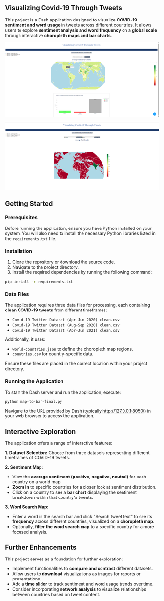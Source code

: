 ## Visualizing Covid-19 Through Tweets

This project is a Dash application designed to visualize **COVID-19 sentiment and word usage** in tweets across different countries. It allows users to explore **sentiment analysis and word frequency** on a **global scale** through interactive **choropleth maps and bar charts**.

![World Sentiments Map](Sentiment.png)

![Word Densities](wordsearch.png)

## Getting Started

### Prerequisites

Before running the application, ensure you have Python installed on your system. You will also need to install the necessary Python libraries listed in the `requirements.txt` file.

### Installation

1. Clone the repository or download the source code.
2. Navigate to the project directory.
3. Install the required dependencies by running the following command:

```bash
pip install -r requirements.txt
```

### Data Files

The application requires three data files for processing, each containing **clean COVID-19 tweets** from different timeframes:

* `Covid-19 Twitter Dataset (Apr-Jun 2020) clean.csv`
* `Covid-19 Twitter Dataset (Aug-Sep 2020) clean.csv`
* `Covid-19 Twitter Dataset (Apr-Jun 2021) clean.csv`

Additionally, it uses:

* `world-countries.json` to define the choropleth map regions.
* `countries.csv` for country-specific data.

Ensure these files are placed in the correct location within your project directory.

### Running the Application

To start the Dash server and run the application, execute:

```bash
python map-to-bar-final.py
```

Navigate to the URL provided by Dash (typically http://127.0.0.1:8050/) in your web browser to access the application.

## Interactive Exploration

The application offers a range of interactive features:

**1. Dataset Selection:** Choose from three datasets representing different timeframes of COVID-19 tweets.

**2. Sentiment Map:**

* View the **average sentiment (positive, negative, neutral)** for each country on a world map.
* **Zoom in** to specific countries for a closer look at sentiment distribution.
* Click on a country to see a **bar chart** displaying the sentiment breakdown within that country's tweets.

**3. Word Search Map:**

* Enter a word in the search bar and click "Search tweet text" to see its **frequency** across different countries, visualized on a **choropleth map**.
* Optionally, **filter the word search map** to a specific country for a more focused analysis.

## Further Enhancements

This project serves as a foundation for further exploration:

* Implement functionalities to **compare and contrast** different datasets.
* Allow users to **download** visualizations as images for reports or presentations.
* Add a **time slider** to track sentiment and word usage trends over time.
* Consider incorporating **network analysis** to visualize relationships between countries based on tweet content.

